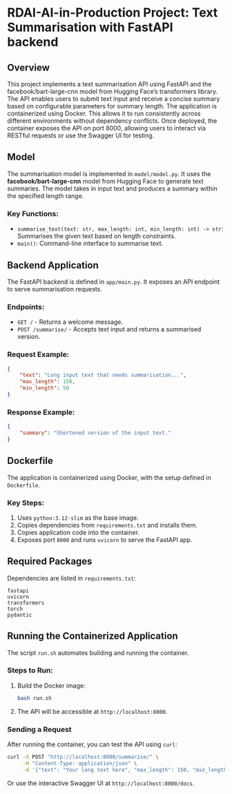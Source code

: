 # RDAI-AI-in-Production Project: Text Summarisation with FastAPI backend

## Overview

This project implements a text summarisation API using FastAPI and the facebook/bart-large-cnn model from Hugging Face’s transformers library. The API enables users to submit text input and receive a concise summary based on configurable parameters for summary length. The application is containerized using Docker. This allows it to run consistently across different environments without dependency conflicts. Once deployed, the container exposes the API on port 8000, allowing users to interact via RESTful requests or use the Swagger UI for testing.

## Model

The summarisation model is implemented in `model/model.py`. It uses the **facebook/bart-large-cnn** model from Hugging Face to generate text summaries. The model takes in input text and produces a summary within the specified length range.

### Key Functions:

- `summarise_text(text: str, max_length: int, min_length: int) -> str`: Summarises the given text based on length constraints.
- `main()`: Command-line interface to summarise text.

## Backend Application

The FastAPI backend is defined in `app/main.py`. It exposes an API endpoint to serve summarisation requests.

### Endpoints:

- `GET /` - Returns a welcome message.
- `POST /summarise/` - Accepts text input and returns a summarised version.

### Request Example:

```json
{
    "text": "Long input text that needs summarisation...",
    "max_length": 150,
    "min_length": 50
}
```

### Response Example:

```json
{
    "summary": "Shortened version of the input text."
}
```

## Dockerfile

The application is containerized using Docker, with the setup defined in `Dockerfile`.

### Key Steps:

1. Uses `python:3.12-slim` as the base image.
2. Copies dependencies from `requirements.txt` and installs them.
3. Copies application code into the container.
4. Exposes port `8000` and runs `uvicorn` to serve the FastAPI app.

## Required Packages

Dependencies are listed in `requirements.txt`:

```
fastapi
uvicorn
transformers
torch
pydantic
```

## Running the Containerized Application

The script `run.sh` automates building and running the container.

### Steps to Run:

1. Build the Docker image:
   ```bash
   bash run.sh
   ```
2. The API will be accessible at `http://localhost:8000`.

### Sending a Request

After running the container, you can test the API using `curl`:

```bash
curl -X POST "http://localhost:8000/summarise/" \
     -H "Content-Type: application/json" \
     -d '{"text": "Your long text here", "max_length": 150, "min_length": 50}'
```

Or use the interactive Swagger UI at `http://localhost:8000/docs`.



